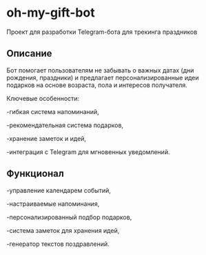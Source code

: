 # oh-my-gift-bot
Проект для разработки Telegram-бота для трекинга праздников
## Описание
Бот помогает пользователям не забывать о важных датах (дни рождения, праздники) и предлагает персонализированные идеи подарков на основе возраста, пола и интересов получателя.

Ключевые особенности:

-гибкая система напоминаний,

-рекомендательная система подарков,

-хранение заметок и идей,

-интеграция с Telegram для мгновенных уведомлений.

## Функционал
-управление календарем событий,

-настраиваемые напоминания,

-персонализированный подбор подарков,

-система заметок для хранения идей,

-генератор текстов поздравлений.
